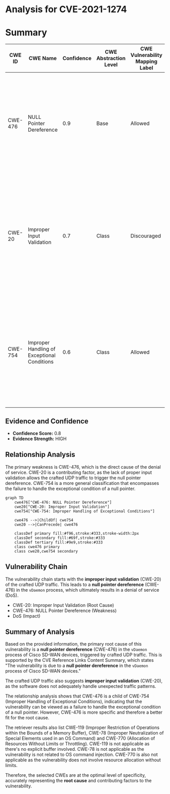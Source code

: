 # Analysis for CVE-2021-1274

# Summary
| CWE ID  | CWE Name | Confidence | CWE Abstraction Level | CWE Vulnerability Mapping Label | CWE-Vulnerability Mapping Notes |
|----------------|---------------------------------------------------------------------------------------------------|----------------|-------------------------|---------------------------------------|-----------------------------------------------------------------------------------------------------------------------------------------------------------------------------------------------------------------------------------------------------------------------------------------------------------------------------------------------------------------------------------------------------------------------------------------------------------------------------------------------------------------------------------------------------------------------------------------------------------------------------------------------------------------------------------------------------------------------------------------------------------------------------------------------------------------------------------------------------------------------------------------------------------------------------------------------------------------------------------------------------------------------------------------------------------------------------------------------------------------------------------------------------------------------------------------------------------------------------------------------------------------------------------------------------------------------------------------------------------------------------------------------------------------------------------------------------------------------------------------------------------------------------------------------------------------------------------------------------------------------------------------------------------------------------------------------------------------------------------------------------------------------------------------------------------------------------------------------------------------------------------------------------------------------------------------------------------------------------------------------------------------------------------------------------------------------------------------------------------------------------------------------------------------------------------------------------------------------------------------------------------------------------------------------------------------|
| CWE-476  | NULL Pointer Dereference | 0.9 | Base | Allowed | This is the Primary CWE. The **root cause** of the vulnerability is a **null pointer dereference** in the `vDaemon` process. The crafted UDP traffic triggers this condition.|
| CWE-20  | Improper Input Validation | 0.7 | Class | Discouraged | This is a secondary CWE. The crafted UDP traffic suggests there is **improper input validation** of network traffic. This allows for unexpected traffic patterns to trigger the **null pointer dereference**.|
| CWE-754  | Improper Handling of Exceptional Conditions | 0.6 | Class | Allowed | This is a secondary CWE. The **null pointer dereference** can be viewed as the application **fails to handle exceptional conditions** where a pointer is unexpectedly NULL.|

## Evidence and Confidence

*   **Confidence Score:** 0.8
*   **Evidence Strength:** HIGH

## Relationship Analysis
The primary weakness is CWE-476, which is the direct cause of the denial of service. CWE-20 is a contributing factor, as the lack of proper input validation allows the crafted UDP traffic to trigger the null pointer dereference. CWE-754 is a more general classification that encompasses the failure to handle the exceptional condition of a null pointer.

```mermaid
graph TD
    cwe476["CWE-476: NULL Pointer Dereference"]
    cwe20["CWE-20: Improper Input Validation"]
    cwe754["CWE-754: Improper Handling of Exceptional Conditions"]

    cwe476 -->|ChildOf| cwe754
    cwe20 -->|CanPrecede| cwe476

    classDef primary fill:#f96,stroke:#333,stroke-width:2px
    classDef secondary fill:#69f,stroke:#333
    classDef tertiary fill:#9e9,stroke:#333
    class cwe476 primary
    class cwe20,cwe754 secondary
```

## Vulnerability Chain
The vulnerability chain starts with the **improper input validation** (CWE-20) of the crafted UDP traffic. This leads to a **null pointer dereference** (CWE-476) in the `vDaemon` process, which ultimately results in a denial of service (DoS).
  - CWE-20: Improper Input Validation (Root Cause)
  - CWE-476: NULL Pointer Dereference (Weakness)
  - DoS (Impact)

## Summary of Analysis
Based on the provided information, the primary root cause of this vulnerability is a **null pointer dereference** (CWE-476) in the `vDaemon` process of Cisco SD-WAN devices, triggered by crafted UDP traffic. This is supported by the CVE Reference Links Content Summary, which states "The vulnerability is due to a **null pointer dereference** in the `vDaemon` process of Cisco SD-WAN devices."

The crafted UDP traffic also suggests **improper input validation** (CWE-20), as the software does not adequately handle unexpected traffic patterns.

The relationship analysis shows that CWE-476 is a child of CWE-754 (Improper Handling of Exceptional Conditions), indicating that the vulnerability can be viewed as a failure to handle the exceptional condition of a null pointer. However, CWE-476 is more specific and therefore a better fit for the root cause.

The retriever results also list CWE-119 (Improper Restriction of Operations within the Bounds of a Memory Buffer), CWE-78 (Improper Neutralization of Special Elements used in an OS Command) and CWE-770 (Allocation of Resources Without Limits or Throttling). CWE-119 is not applicable as there's no explicit buffer involved. CWE-78 is not applicable as the vulnerability is not related to OS command injection. CWE-770 is also not applicable as the vulnerability does not involve resource allocation without limits.

Therefore, the selected CWEs are at the optimal level of specificity, accurately representing the **root cause** and contributing factors to the vulnerability.